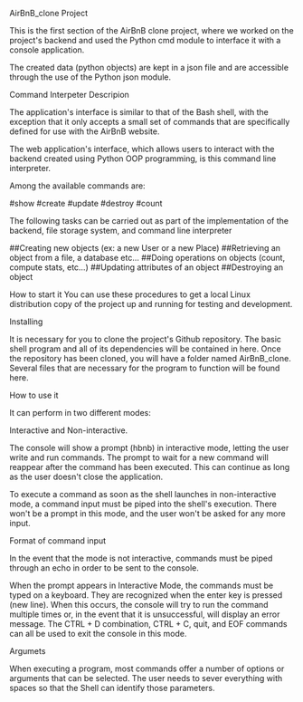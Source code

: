 AirBnB_clone Project

This is the first section of the AirBnB clone project, where we worked on the project's backend and used the Python cmd module to interface it with a console application.

The created data (python objects) are kept in a json file and are accessible through the use of the Python json module.

Command Interpeter Descripion

The application's interface is similar to that of the Bash shell, with the exception that it only accepts a small set of commands that are specifically defined for use with the AirBnB website.

The web application's interface, which allows users to interact with the backend created using Python OOP programming, is this command line interpreter.

Among the available commands are:

#show
#create
#update
#destroy
#count

The following tasks can be carried out as part of the implementation of the backend, file storage system, and command line interpreter

##Creating new objects (ex: a new User or a new Place)
##Retrieving an object from a file, a database etc…
##Doing operations on objects (count, compute stats, etc…)
##Updating attributes of an object
##Destroying an object

How to start it
You can use these procedures to get a local Linux distribution copy of the project up and running for testing and development.

Installing 

It is necessary for you to clone the project's Github repository. The basic shell program and all of its dependencies will be contained in here.
Once the repository has been cloned, you will have a folder named AirBnB_clone. Several files that are necessary for the program to function will be found here.

How to use it 

It can perform in two different modes:

Interactive and Non-interactive.


The console will show a prompt (hbnb) in interactive mode, letting the user write and run commands. The prompt to wait for a new command will reappear after the command has been executed. This can continue as long as the user doesn't close the application.

To execute a command as soon as the shell launches in non-interactive mode, a command input must be piped into the shell's execution. There won't be a prompt in this mode, and the user won't be asked for any more input.

Format of command input

In the event that the mode is not interactive, commands must be piped through an echo in order to be sent to the console.

When the prompt appears in Interactive Mode, the commands must be typed on a keyboard. They are recognized when the enter key is pressed (new line). When this occurs, the console will try to run the command multiple times or, in the event that it is unsuccessful, will display an error message. The CTRL + D combination, CTRL + C, quit, and EOF commands can all be used to exit the console in this mode.

Argumets

When executing a program, most commands offer a number of options or arguments that can be selected. The user needs to sever everything with spaces so that the Shell can identify those parameters.
